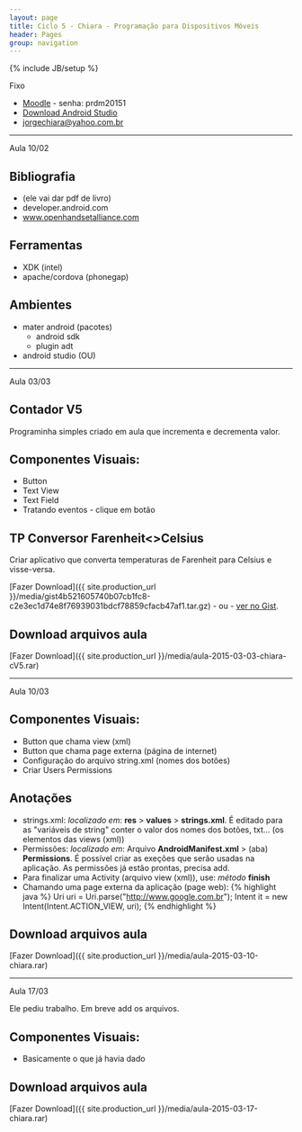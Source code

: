 ```yaml
---
layout: page
title: Ciclo 5 - Chiara - Programação para Dispositivos Móveis
header: Pages
group: navigation
---
```

{% include JB/setup %}

<span class="label label-primary text-uppercase"><span class="glyphicon glyphicon glyphicon-star"></span> Fixo</span>

- [Moodle](http://fatecrl.edu.br/moodle/course/view.php?id=230) - senha: prdm20151
- [Download Android Studio](http://developer.android.com/sdk/index.html)
- [jorgechiara@yahoo.com.br](jorgechiara@yahoo.com.br)

***

<span class="label label-primary text-uppercase"><span class="glyphicon glyphicon glyphicon-star"></span> Aula 10/02</span>

## Bibliografia
- (ele vai dar pdf de livro)
- developer.android.com
- www.openhandsetalliance.com
 
## Ferramentas
- XDK (intel)
- apache/cordova (phonegap)
 
## Ambientes
- mater android (pacotes)
  - android sdk 
  - plugin adt
- android studio (OU)

***

<span class="label label-primary text-uppercase"><span class="glyphicon glyphicon glyphicon-star"></span> Aula 03/03</span>

## Contador V5
Programinha simples criado em aula que incrementa e decrementa valor.

## Componentes Visuais:
- Button
- Text View
- Text Field
- Tratando eventos - clique em botão

## TP Conversor Farenheit<>Celsius
Criar aplicativo que converta temperaturas de Farenheit para Celsius e visse-versa.

[Fazer Download]({{ site.production_url }}/media/gist4b521605740b07cb1fc8-c2e3ec1d74e8f76939031bdcf78859cfacb47af1.tar.gz) - ou - [ver no Gist](https://gist.github.com/flaviacs/4b521605740b07cb1fc8).

## Download arquivos aula
[Fazer Download]({{ site.production_url }}/media/aula-2015-03-03-chiara-cV5.rar) 

***

<span class="label label-primary text-uppercase"><span class="glyphicon glyphicon glyphicon-star"></span> Aula 10/03</span>

## Componentes Visuais:
- Button que chama view (xml)
- Button que chama page externa (página de internet)
- Configuração do arquivo string.xml (nomes dos botôes)
- Criar Users Permissions

## Anotações
- strings.xml: *localizado em*: **res** > **values** > **strings.xml**. É editado para as "variáveis de string" conter o valor dos nomes dos botões, txt... (os elementos das views (xml))
- Permissões: *localizado em*: Arquivo **AndroidManifest.xml** > (aba) **Permissions**. É possível criar as exeções que serão usadas na aplicação. As permissões já estão prontas, precisa add.
- Para finalizar uma Activity (arquivo view (xml)), use: *método* **finish**
- Chamando uma page externa da aplicação (page web):
{% highlight java %}
  Uri uri = Uri.parse("http://www.google.com.br");
  Intent it = new Intent(Intent.ACTION_VIEW, uri);
{% endhighlight %}

## Download arquivos aula
[Fazer Download]({{ site.production_url }}/media/aula-2015-03-10-chiara.rar) 


***

<span class="label label-primary text-uppercase"><span class="glyphicon glyphicon glyphicon-star"></span> Aula 17/03</span>

<div class="alert alert-info">Ele pediu trabalho. Em breve add os arquivos.</div>

## Componentes Visuais:
- Basicamente o que já havia dado

## Download arquivos aula
[Fazer Download]({{ site.production_url }}/media/aula-2015-03-17-chiara.rar) 
